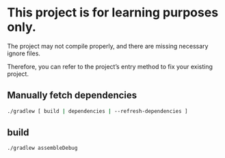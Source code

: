# This project is for learning purposes only. 

The project may not compile properly, and there are missing necessary ignore files. 

Therefore, you can refer to the project’s entry method to fix your existing project.

## Manually fetch dependencies

```bash
./gradlew [ build | dependencies | --refresh-dependencies ]
```

## build

```bash
./gradlew assembleDebug
```
